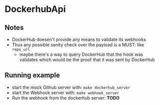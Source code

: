 # DockerhubApi

## Notes

* DockerHub doesen't provide any means to validate its webhooks
* Thus any possible sanity check over the payload is a MUST: like `repo_url`
  * maybe there's a way to query DockerHub that the hook was validates which would
  be the proof that it was sent by DockerHub

## Running example

* start the mock Github server with:
`make dockerhub_server`
* start the Webhook server with:
`make webhook_server`
* Run the webhook from the dockerhub server:
**TODO**